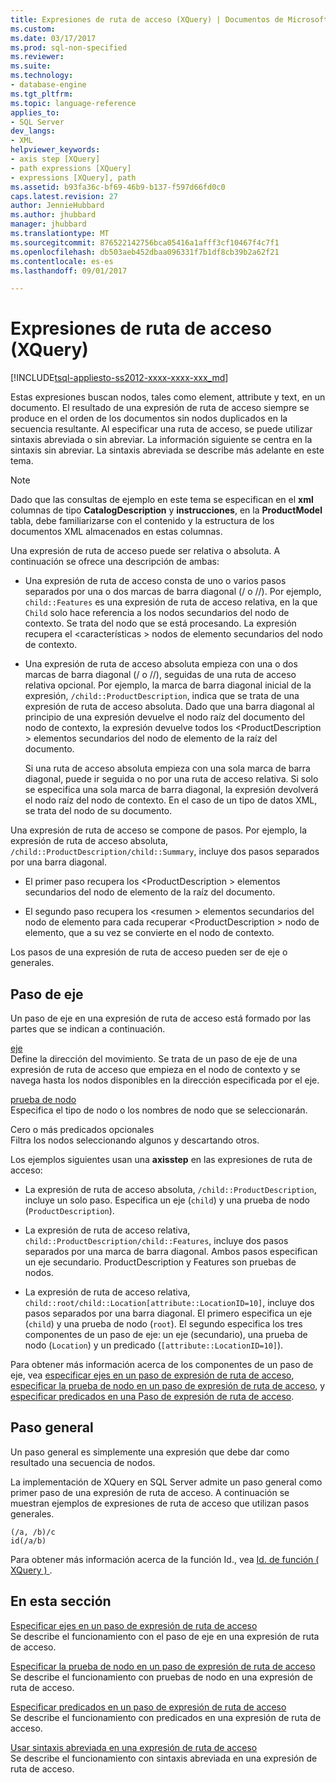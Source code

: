 ```yaml
---
title: Expresiones de ruta de acceso (XQuery) | Documentos de Microsoft
ms.custom: 
ms.date: 03/17/2017
ms.prod: sql-non-specified
ms.reviewer: 
ms.suite: 
ms.technology:
- database-engine
ms.tgt_pltfrm: 
ms.topic: language-reference
applies_to:
- SQL Server
dev_langs:
- XML
helpviewer_keywords:
- axis step [XQuery]
- path expressions [XQuery]
- expressions [XQuery], path
ms.assetid: b93fa36c-bf69-46b9-b137-f597d66fd0c0
caps.latest.revision: 27
author: JennieHubbard
ms.author: jhubbard
manager: jhubbard
ms.translationtype: MT
ms.sourcegitcommit: 876522142756bca05416a1afff3cf10467f4c7f1
ms.openlocfilehash: db503aeb452dbaa096331f7b1df8cb39b2a62f21
ms.contentlocale: es-es
ms.lasthandoff: 09/01/2017

---
```

# <a name="path-expressions-xquery"></a>Expresiones de ruta de acceso (XQuery)
[!INCLUDE[tsql-appliesto-ss2012-xxxx-xxxx-xxx_md](../includes/tsql-appliesto-ss2012-xxxx-xxxx-xxx-md.md)]

  Estas expresiones buscan nodos, tales como element, attribute y text, en un documento. El resultado de una expresión de ruta de acceso siempre se produce en el orden de los documentos sin nodos duplicados en la secuencia resultante. Al especificar una ruta de acceso, se puede utilizar sintaxis abreviada o sin abreviar. La información siguiente se centra en la sintaxis sin abreviar. La sintaxis abreviada se describe más adelante en este tema.  
  
> [!NOTE]  
>  Dado que las consultas de ejemplo en este tema se especifican en el **xml** columnas de tipo **CatalogDescription** y **instrucciones**, en la  **ProductModel** tabla, debe familiarizarse con el contenido y la estructura de los documentos XML almacenados en estas columnas.  
  
 Una expresión de ruta de acceso puede ser relativa o absoluta. A continuación se ofrece una descripción de ambas:  
  
-   Una expresión de ruta de acceso consta de uno o varios pasos separados por una o dos marcas de barra diagonal (/ o //). Por ejemplo, `child::Features` es una expresión de ruta de acceso relativa, en la que `Child` solo hace referencia a los nodos secundarios del nodo de contexto. Se trata del nodo que se está procesando. La expresión recupera el \<características > nodos de elemento secundarios del nodo de contexto.  
  
-   Una expresión de ruta de acceso absoluta empieza con una o dos marcas de barra diagonal (/ o //), seguidas de una ruta de acceso relativa opcional. Por ejemplo, la marca de barra diagonal inicial de la expresión, `/child::ProductDescription`, indica que se trata de una expresión de ruta de acceso absoluta. Dado que una barra diagonal al principio de una expresión devuelve el nodo raíz del documento del nodo de contexto, la expresión devuelve todos los \<ProductDescription > elementos secundarios del nodo de elemento de la raíz del documento.  
  
     Si una ruta de acceso absoluta empieza con una sola marca de barra diagonal, puede ir seguida o no por una ruta de acceso relativa. Si solo se especifica una sola marca de barra diagonal, la expresión devolverá el nodo raíz del nodo de contexto. En el caso de un tipo de datos XML, se trata del nodo de su documento.  
  
 Una expresión de ruta de acceso se compone de pasos. Por ejemplo, la expresión de ruta de acceso absoluta, `/child::ProductDescription/child::Summary`, incluye dos pasos separados por una barra diagonal.  
  
-   El primer paso recupera los \<ProductDescription > elementos secundarios del nodo de elemento de la raíz del documento.  
  
-   El segundo paso recupera los \<resumen > elementos secundarios del nodo de elemento para cada recuperar \<ProductDescription > nodo de elemento, que a su vez se convierte en el nodo de contexto.  
  
 Los pasos de una expresión de ruta de acceso pueden ser de eje o generales.  
  
## <a name="axis-step"></a>Paso de eje  
 Un paso de eje en una expresión de ruta de acceso está formado por las partes que se indican a continuación.  
  
 [eje](../xquery/path-expressions-specifying-axis.md)  
 Define la dirección del movimiento. Se trata de un paso de eje de una expresión de ruta de acceso que empieza en el nodo de contexto y se navega hasta los nodos disponibles en la dirección especificada por el eje.  
  
 [prueba de nodo](../xquery/path-expressions-specifying-node-test.md)  
 Especifica el tipo de nodo o los nombres de nodo que se seleccionarán.  
  
 Cero o más predicados opcionales  
 Filtra los nodos seleccionando algunos y descartando otros.  
  
 Los ejemplos siguientes usan una **axisstep** en las expresiones de ruta de acceso:  
  
-   La expresión de ruta de acceso absoluta, `/child::ProductDescription`, incluye un solo paso. Especifica un eje (`child`) y una prueba de nodo (`ProductDescription`).  
  
-   La expresión de ruta de acceso relativa, `child::ProductDescription/child::Features`, incluye dos pasos separados por una marca de barra diagonal. Ambos pasos especifican un eje secundario. ProductDescription y Features son pruebas de nodos.  
  
-   La expresión de ruta de acceso relativa, `child::root/child::Location[attribute::LocationID=10]`, incluye dos pasos separados por una barra diagonal. El primero especifica un eje (`child`) y una prueba de nodo (`root`). El segundo especifica los tres componentes de un paso de eje: un eje (secundario), una prueba de nodo (`Location`) y un predicado (`[attribute::LocationID=10]`).  
  
 Para obtener más información acerca de los componentes de un paso de eje, vea [especificar ejes en un paso de expresión de ruta de acceso](../xquery/path-expressions-specifying-axis.md), [especificar la prueba de nodo en un paso de expresión de ruta de acceso](../xquery/path-expressions-specifying-node-test.md), y [especificar predicados en una Paso de expresión de ruta de acceso](../xquery/path-expressions-specifying-predicates.md).  
  
## <a name="general-step"></a>Paso general  
 Un paso general es simplemente una expresión que debe dar como resultado una secuencia de nodos.  
  
 La implementación de XQuery en SQL Server admite un paso general como primer paso de una expresión de ruta de acceso. A continuación se muestran ejemplos de expresiones de ruta de acceso que utilizan pasos generales.  
  
```  
(/a, /b)/c  
id(/a/b)  
```  
  
 Para obtener más información acerca de la función Id., vea [Id. de función &#40; XQuery &#41; ](../xquery/functions-on-sequences-id.md).  
  
## <a name="in-this-section"></a>En esta sección  
 [Especificar ejes en un paso de expresión de ruta de acceso](../xquery/path-expressions-specifying-axis.md)  
 Se describe el funcionamiento con el paso de eje en una expresión de ruta de acceso.  
  
 [Especificar la prueba de nodo en un paso de expresión de ruta de acceso](../xquery/path-expressions-specifying-node-test.md)  
 Se describe el funcionamiento con pruebas de nodo en una expresión de ruta de acceso.  
  
 [Especificar predicados en un paso de expresión de ruta de acceso](../xquery/path-expressions-specifying-predicates.md)  
 Se describe el funcionamiento con predicados en una expresión de ruta de acceso.  
  
 [Usar sintaxis abreviada en una expresión de ruta de acceso](../xquery/path-expressions-using-abbreviated-syntax.md)  
 Se describe el funcionamiento con sintaxis abreviada en una expresión de ruta de acceso.  
  
  
